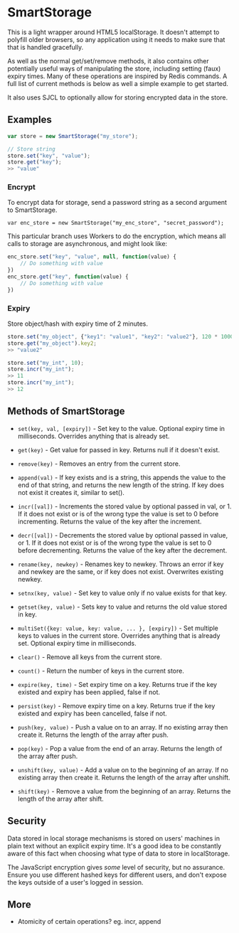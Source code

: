 SmartStorage
============

This is a light wrapper around HTML5 localStorage. It doesn't attempt to polyfill older browsers, so any application using it needs to make sure that that is handled gracefully.

As well as the normal get/set/remove methods, it also contains other potentially useful ways of manipulating the store, including setting (faux) expiry times. Many of these operations are inspired by Redis commands. A full list of current methods is below as well a simple example to get started.

It also uses SJCL to optionally allow for storing encrypted data in the store.

Examples
--------
```javascript
var store = new SmartStorage("my_store");

// Store string
store.set("key", "value");
store.get("key");
>> "value"
```

### Encrypt

To encrypt data for storage, send a password string as a second argument to SmartStorage.

    var enc_store = new SmartStorage("my_enc_store", "secret_password");

This particular branch uses Workers to do the encryption, which means all calls to storage are asynchronous, and might look like:
```javascript
enc_store.set("key", "value", null, function(value) {
    // Do something with value
})
enc_store.get("key", function(value) {
    // Do something with value
})
```


### Expiry

Store object/hash with expiry time of 2 minutes.
```javascript
store.set("my_object", {"key1": "value1", "key2": "value2"}, 120 * 1000); // Expires in 120*1000 = 2 minutes.
store.get("my_object").key2;
>> "value2"

store.set("my_int", 10);
store.incr("my_int");
>> 11
store.incr("my_int");
>> 12
```

Methods of SmartStorage
-----------------------

* `set(key, val, [expiry])` - Set key to the value. Optional expiry time in milliseconds. Overrides anything that is already set.

* `get(key)` - Get value for passed in key. Returns null if it doesn't exist.

* `remove(key)` - Removes an entry from the current store.

* `append(val)` - If key exists and is a string, this appends the value to the end of that string, and returns the new length of the string. If key does not exist it creates it, similar to set().

* `incr([val])` - Increments the stored value by optional passed in val, or 1. If it does not exist or is of the wrong type the value is set to 0 before incrementing. Returns the value of the key after the increment.

* `decr([val])` - Decrements the stored value by optional passed in value, or 1. If it does not exist or is of the wrong type the value is set to 0 before decrementing. Returns the value of the key after the decrement.

* `rename(key, newkey)` - Renames key to newkey. Throws an error if key and newkey are the same, or if key does not exist. Overwrites existing newkey.

* `setnx(key, value)` - Set key to value only if no value exists for that key.

* `getset(key, value)` - Sets key to value and returns the old value stored in key.

* `multiSet({key: value, key: value, ... }, [expiry])` - Set multiple keys to values in the current store. Overrides anything that is already set. Optional expiry time in milliseconds.

* `clear()` - Remove all keys from the current store.

* `count()` - Return the number of keys in the current store.

* `expire(key, time)` - Set expiry time on a key. Returns true if the key existed and expiry has been applied, false if not.

* `persist(key)` - Remove expiry time on a key. Returns true if the key existed and expiry has been cancelled, false if not.

* `push(key, value)` - Push a value on to an array. If no existing array then create it. Returns the length of the array after push.

* `pop(key)` - Pop a value from the end of an array. Returns the length of the array after push.

* `unshift(key, value)` - Add a value on to the beginning of an array. If no existing array then create it. Returns the length of the array after unshift.

* `shift(key)` - Remove a value from the beginning of an array. Returns the length of the array after shift.

Security
--------

Data stored in local storage mechanisms is stored on users' machines in plain text without an explicit expiry time. It's a good idea to be constantly aware of this fact when choosing what type of data to store in localStorage.

The JavaScript encryption gives *some* level of security, but no assurance. Ensure you use different hashed keys for different users, and don't expose the keys outside of a user's logged in session.

More
----
- Atomicity of certain operations? eg. incr, append
